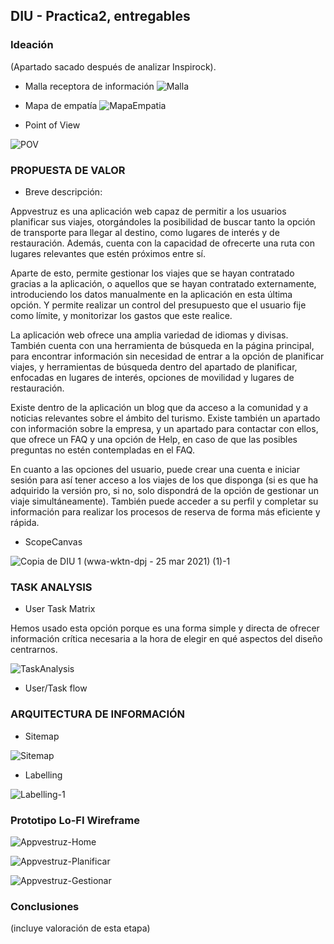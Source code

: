 ## DIU - Practica2, entregables

### Ideación 

(Apartado sacado después de analizar Inspirock).

* Malla receptora de información 
![Malla](https://user-images.githubusercontent.com/62568912/114884015-b6925300-9e05-11eb-839f-c47df9d25a52.png)


* Mapa de empatía
![MapaEmpatia](https://user-images.githubusercontent.com/62568912/114888275-5d2c2300-9e09-11eb-91b5-1eb7d21731bc.png)


* Point of View 

![POV](https://user-images.githubusercontent.com/62568912/112503826-88cc6800-8d8b-11eb-803b-d66f2ccea2ab.png)


### PROPUESTA DE VALOR

* Breve descripción: 

Appvestruz es una aplicación web capaz de permitir a los usuarios planificar sus viajes, otorgándoles la posibilidad de buscar tanto la opción de transporte para llegar al destino, como lugares de interés y de restauración. Además, cuenta con la capacidad de ofrecerte una ruta con lugares relevantes que estén próximos entre sí.

Aparte de esto, permite gestionar los viajes que se hayan contratado gracias a la aplicación, o aquellos que se hayan contratado externamente, introduciendo los datos manualmente en la aplicación en esta última opción. Y permite realizar un control del presupuesto que el usuario fije como límite, y monitorizar los gastos que este realice.

La aplicación web ofrece una amplia variedad de idiomas y divisas. También cuenta con una herramienta de búsqueda en la página principal, para encontrar información sin necesidad de entrar a la opción de planificar viajes, y herramientas de búsqueda dentro del apartado de planificar, enfocadas en lugares de interés, opciones de movilidad y lugares de restauración.

Existe dentro de la aplicación un blog que da acceso a la comunidad y a noticias relevantes sobre el ámbito del turismo. Existe también un apartado con información sobre la empresa, y un apartado para contactar con ellos, que ofrece un FAQ y una opción de Help, en caso de que las posibles preguntas no estén contempladas en el FAQ.

En cuanto a las opciones del usuario, puede crear una cuenta e iniciar sesión para así tener acceso a los viajes de los que disponga (si es que ha adquirido la versión pro, si no, solo dispondrá de la opción de gestionar un viaje simultáneamente). También puede acceder a su perfil y completar su información para realizar los procesos de reserva de forma más eficiente y rápida.


* ScopeCanvas

![Copia de DIU 1 (wwa-wktn-dpj - 25 mar 2021) (1)-1](https://user-images.githubusercontent.com/62568912/113937949-33b43b80-97fa-11eb-83b3-205aeea36a5e.png)



### TASK ANALYSIS

* User Task Matrix 

Hemos usado esta opción porque es una forma simple y directa de ofrecer información crítica necesaria a la hora de elegir en qué aspectos del diseño centrarnos.

![TaskAnalysis](https://user-images.githubusercontent.com/62568912/114894737-2e18b000-9e0f-11eb-9f74-59176d65835e.png)



* User/Task flow


### ARQUITECTURA DE INFORMACIÓN

* Sitemap 

![Sitemap](https://user-images.githubusercontent.com/62568912/114938093-f9245180-9e3e-11eb-8468-b4406127654c.png)



* Labelling 

![Labelling-1](https://user-images.githubusercontent.com/62568912/114051001-06649d80-988d-11eb-984b-680ef6bb50fb.png)



### Prototipo Lo-FI Wireframe 

![Appvestruz-Home](https://user-images.githubusercontent.com/62568912/114789395-5c50ae00-9d83-11eb-8141-922a82dbb3c4.jpg)

![Appvestruz-Planificar](https://user-images.githubusercontent.com/62568912/114789404-607ccb80-9d83-11eb-9be1-03d15cb459bc.jpg)

![Appvestruz-Gestionar](https://user-images.githubusercontent.com/62568912/114789421-64105280-9d83-11eb-9e2e-8861ce848530.jpg)



### Conclusiones  
(incluye valoración de esta etapa)
